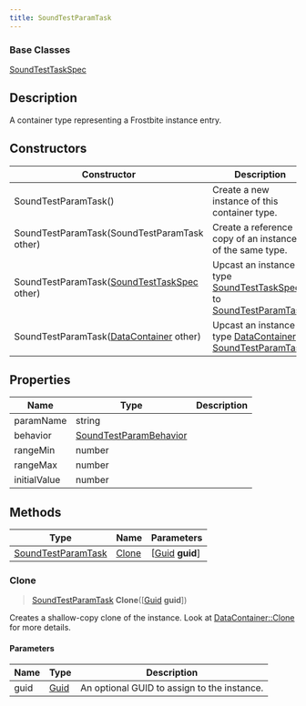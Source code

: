 ```yaml
---
title: SoundTestParamTask
---
```

### Base Classes

[SoundTestTaskSpec](/vext/ref/fb/soundtesttaskspec/)

## Description

A container type representing a Frostbite instance entry.

## Constructors

| Constructor                                                                   | Description                                                                                                                 |
| ----------------------------------------------------------------------------- | --------------------------------------------------------------------------------------------------------------------------- |
| SoundTestParamTask()                                                          | Create a new instance of this container type.                                                                               |
| SoundTestParamTask(SoundTestParamTask other)                                  | Create a reference copy of an instance of the same type.                                                                    |
| SoundTestParamTask([SoundTestTaskSpec](/vext/ref/fb/soundtesttaskspec/) other)              | Upcast an instance of type [SoundTestTaskSpec](/vext/ref/fb/soundtesttaskspec/) to [SoundTestParamTask](/vext/ref/fb/soundtestparamtask/).              |
| SoundTestParamTask([DataContainer](/vext/ref/shared/class/datacontainer) other) | Upcast an instance of type [DataContainer](/vext/ref/shared/class/datacontainer) to [SoundTestParamTask](/vext/ref/fb/soundtestparamtask/). |

## Properties

| Name         | Type                                             | Description |
| ------------ | ------------------------------------------------ | ----------- |
| paramName    | string                                           |             |
| behavior     | [SoundTestParamBehavior](/vext/ref/fb/soundtestparambehavior/) |             |
| rangeMin     | number                                           |             |
| rangeMax     | number                                           |             |
| initialValue | number                                           |             |

## Methods

| Type                                     | Name            | Parameters                                     |
| ---------------------------------------- | --------------- | ---------------------------------------------- |
| [SoundTestParamTask](/vext/ref/fb/soundtestparamtask/) | [Clone](#clone) | \[[Guid](/vext/ref/shared/class/guid) **guid**\] |

### Clone

> [SoundTestParamTask](/vext/ref/fb/soundtestparamtask/) **Clone**(\[[Guid](/vext/ref/shared/class/guid) **guid**\])

Creates a shallow-copy clone of the instance. Look at [DataContainer::Clone](/vext/ref/shared/class/datacontainer#clone) for more details.

#### Parameters

| Name | Type         | Description                                 |
| ---- | ------------ | ------------------------------------------- |
| guid | [Guid](/vext/ref/shared/class/guid/) | An optional GUID to assign to the instance. |
